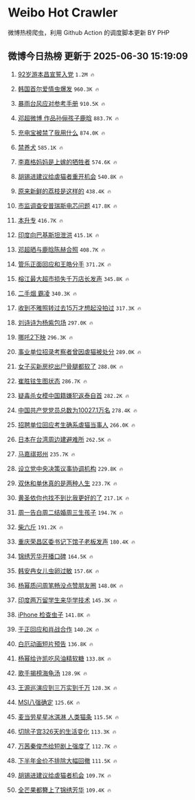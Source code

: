 # Weibo Hot Crawler 



微博热榜爬虫，利用 Github Action 的调度脚本更新 BY PHP 


## 微博今日热榜 更新于 2025-06-30 15:19:09 
1. [92岁游本昌宣誓入党](https://s.weibo.com/weibo?q=%2392%E5%B2%81%E6%B8%B8%E6%9C%AC%E6%98%8C%E5%AE%A3%E8%AA%93%E5%85%A5%E5%85%9A%23&t=31&band_rank=1&Refer=top) `1.2M 🔥` 

1. [韩国首尔爱情虫爆发](https://s.weibo.com/weibo?q=%23%E9%9F%A9%E5%9B%BD%E9%A6%96%E5%B0%94%E7%88%B1%E6%83%85%E8%99%AB%E7%88%86%E5%8F%91%23&t=31&band_rank=2&Refer=top) `960.3K 🔥` 

1. [暴雨台风应对参考手册](https://s.weibo.com/weibo?q=%23%E6%9A%B4%E9%9B%A8%E5%8F%B0%E9%A3%8E%E5%BA%94%E5%AF%B9%E5%8F%82%E8%80%83%E6%89%8B%E5%86%8C%23&t=31&band_rank=3&Refer=top) `910.5K 🔥` 

1. [邓超微博 作品孙俪孩子鹿晗](https://s.weibo.com/weibo?q=%E9%82%93%E8%B6%85%E5%BE%AE%E5%8D%9A%20%E4%BD%9C%E5%93%81%E5%AD%99%E4%BF%AA%E5%AD%A9%E5%AD%90%E9%B9%BF%E6%99%97&t=31&band_rank=4&Refer=top) `883.7K 🔥` 

1. [充电宝被禁了我用什么](https://s.weibo.com/weibo?q=%23%E5%85%85%E7%94%B5%E5%AE%9D%E8%A2%AB%E7%A6%81%E4%BA%86%E6%88%91%E7%94%A8%E4%BB%80%E4%B9%88%23&t=31&band_rank=5&Refer=top) `874.0K 🔥` 

1. [禁养犬](https://s.weibo.com/weibo?q=%E7%A6%81%E5%85%BB%E7%8A%AC&t=31&band_rank=6&Refer=top) `585.1K 🔥` 

1. [李嘉格妈妈是上嫁的牺牲者](https://s.weibo.com/weibo?q=%E6%9D%8E%E5%98%89%E6%A0%BC%E5%A6%88%E5%A6%88%E6%98%AF%E4%B8%8A%E5%AB%81%E7%9A%84%E7%89%BA%E7%89%B2%E8%80%85&t=31&band_rank=7&Refer=top) `574.6K 🔥` 

1. [胡锡进建议给虐猫者重开机会](https://s.weibo.com/weibo?q=%23%E8%83%A1%E9%94%A1%E8%BF%9B%E5%BB%BA%E8%AE%AE%E7%BB%99%E8%99%90%E7%8C%AB%E8%80%85%E9%87%8D%E5%BC%80%E6%9C%BA%E4%BC%9A%23&t=31&band_rank=8&Refer=top) `540.8K 🔥` 

1. [原来新鲜的荔枝是这样的](https://s.weibo.com/weibo?q=%E5%8E%9F%E6%9D%A5%E6%96%B0%E9%B2%9C%E7%9A%84%E8%8D%94%E6%9E%9D%E6%98%AF%E8%BF%99%E6%A0%B7%E7%9A%84&t=31&band_rank=9&Refer=top) `438.4K 🔥` 

1. [市监调查安普瑞斯电芯问题](https://s.weibo.com/weibo?q=%23%E5%B8%82%E7%9B%91%E8%B0%83%E6%9F%A5%E5%AE%89%E6%99%AE%E7%91%9E%E6%96%AF%E7%94%B5%E8%8A%AF%E9%97%AE%E9%A2%98%23&t=31&band_rank=10&Refer=top) `417.8K 🔥` 

1. [本升专](https://s.weibo.com/weibo?q=%E6%9C%AC%E5%8D%87%E4%B8%93&t=31&band_rank=11&Refer=top) `416.7K 🔥` 

1. [印度向巴基斯坦泄洪](https://s.weibo.com/weibo?q=%23%E5%8D%B0%E5%BA%A6%E5%90%91%E5%B7%B4%E5%9F%BA%E6%96%AF%E5%9D%A6%E6%B3%84%E6%B4%AA%23&t=31&band_rank=12&Refer=top) `415.1K 🔥` 

1. [邓超晒与鹿晗陈赫合照](https://s.weibo.com/weibo?q=%23%E9%82%93%E8%B6%85%E6%99%92%E4%B8%8E%E9%B9%BF%E6%99%97%E9%99%88%E8%B5%AB%E5%90%88%E7%85%A7%23&t=31&band_rank=13&Refer=top) `408.7K 🔥` 

1. [管乐正面回应和王皓分手](https://s.weibo.com/weibo?q=%23%E7%AE%A1%E4%B9%90%E6%AD%A3%E9%9D%A2%E5%9B%9E%E5%BA%94%E5%92%8C%E7%8E%8B%E7%9A%93%E5%88%86%E6%89%8B%23&t=31&band_rank=14&Refer=top) `371.2K 🔥` 

1. [榕江最大超市损失千万店长发声](https://s.weibo.com/weibo?q=%23%E6%A6%95%E6%B1%9F%E6%9C%80%E5%A4%A7%E8%B6%85%E5%B8%82%E6%8D%9F%E5%A4%B1%E5%8D%83%E4%B8%87%E5%BA%97%E9%95%BF%E5%8F%91%E5%A3%B0%23&t=31&band_rank=15&Refer=top) `345.8K 🔥` 

1. [二手烟 霸凌](https://s.weibo.com/weibo?q=%E4%BA%8C%E6%89%8B%E7%83%9F%20%E9%9C%B8%E5%87%8C&t=31&band_rank=16&Refer=top) `340.3K 🔥` 

1. [收到不雅照转过去15万才想起没拍过](https://s.weibo.com/weibo?q=%23%E6%94%B6%E5%88%B0%E4%B8%8D%E9%9B%85%E7%85%A7%E8%BD%AC%E8%BF%87%E5%8E%BB15%E4%B8%87%E6%89%8D%E6%83%B3%E8%B5%B7%E6%B2%A1%E6%8B%8D%E8%BF%87%23&t=31&band_rank=17&Refer=top) `317.3K 🔥` 

1. [刘诗诗为杨紫包场](https://s.weibo.com/weibo?q=%23%E5%88%98%E8%AF%97%E8%AF%97%E4%B8%BA%E6%9D%A8%E7%B4%AB%E5%8C%85%E5%9C%BA%23&t=31&band_rank=18&Refer=top) `297.0K 🔥` 

1. [哪吒2下映](https://s.weibo.com/weibo?q=%23%E5%93%AA%E5%90%922%E4%B8%8B%E6%98%A0%23&t=31&band_rank=19&Refer=top) `296.3K 🔥` 

1. [事业单位招录考察者曾因虐猫被处分](https://s.weibo.com/weibo?q=%23%E4%BA%8B%E4%B8%9A%E5%8D%95%E4%BD%8D%E6%8B%9B%E5%BD%95%E8%80%83%E5%AF%9F%E8%80%85%E6%9B%BE%E5%9B%A0%E8%99%90%E7%8C%AB%E8%A2%AB%E5%A4%84%E5%88%86%23&t=31&band_rank=20&Refer=top) `289.0K 🔥` 

1. [女子买新房挖出尸骨腿都软了](https://s.weibo.com/weibo?q=%23%E5%A5%B3%E5%AD%90%E4%B9%B0%E6%96%B0%E6%88%BF%E6%8C%96%E5%87%BA%E5%B0%B8%E9%AA%A8%E8%85%BF%E9%83%BD%E8%BD%AF%E4%BA%86%23&t=31&band_rank=21&Refer=top) `288.0K 🔥` 

1. [崔胜铉生图状态](https://s.weibo.com/weibo?q=%23%E5%B4%94%E8%83%9C%E9%93%89%E7%94%9F%E5%9B%BE%E7%8A%B6%E6%80%81%23&t=31&band_rank=22&Refer=top) `286.7K 🔥` 

1. [疑毒杀女模中国籍嫌犯返泰自首](https://s.weibo.com/weibo?q=%23%E7%96%91%E6%AF%92%E6%9D%80%E5%A5%B3%E6%A8%A1%E4%B8%AD%E5%9B%BD%E7%B1%8D%E5%AB%8C%E7%8A%AF%E8%BF%94%E6%B3%B0%E8%87%AA%E9%A6%96%23&t=31&band_rank=23&Refer=top) `282.2K 🔥` 

1. [中国共产党党员总数为10027.1万名](https://s.weibo.com/weibo?q=%23%E4%B8%AD%E5%9B%BD%E5%85%B1%E4%BA%A7%E5%85%9A%E5%85%9A%E5%91%98%E6%80%BB%E6%95%B0%E4%B8%BA10027.1%E4%B8%87%E5%90%8D%23&t=31&band_rank=24&Refer=top) `278.4K 🔥` 

1. [招聘单位回应考生确系虐猫当事人](https://s.weibo.com/weibo?q=%23%E6%8B%9B%E8%81%98%E5%8D%95%E4%BD%8D%E5%9B%9E%E5%BA%94%E8%80%83%E7%94%9F%E7%A1%AE%E7%B3%BB%E8%99%90%E7%8C%AB%E5%BD%93%E4%BA%8B%E4%BA%BA%23&t=31&band_rank=25&Refer=top) `266.0K 🔥` 

1. [日本在台湾周边建避难所](https://s.weibo.com/weibo?q=%23%E6%97%A5%E6%9C%AC%E5%9C%A8%E5%8F%B0%E6%B9%BE%E5%91%A8%E8%BE%B9%E5%BB%BA%E9%81%BF%E9%9A%BE%E6%89%80%23&t=31&band_rank=26&Refer=top) `262.5K 🔥` 

1. [马嘉祺郑州](https://s.weibo.com/weibo?q=%E9%A9%AC%E5%98%89%E7%A5%BA%E9%83%91%E5%B7%9E&t=31&band_rank=27&Refer=top) `235.7K 🔥` 

1. [设立党中央决策议事协调机构](https://s.weibo.com/weibo?q=%23%E8%AE%BE%E7%AB%8B%E5%85%9A%E4%B8%AD%E5%A4%AE%E5%86%B3%E7%AD%96%E8%AE%AE%E4%BA%8B%E5%8D%8F%E8%B0%83%E6%9C%BA%E6%9E%84%23&t=31&band_rank=28&Refer=top) `229.8K 🔥` 

1. [双休和单休真的是两种人生](https://s.weibo.com/weibo?q=%E5%8F%8C%E4%BC%91%E5%92%8C%E5%8D%95%E4%BC%91%E7%9C%9F%E7%9A%84%E6%98%AF%E4%B8%A4%E7%A7%8D%E4%BA%BA%E7%94%9F&t=31&band_rank=29&Refer=top) `223.7K 🔥` 

1. [黄圣依你也找不到比我更好的了](https://s.weibo.com/weibo?q=%E9%BB%84%E5%9C%A3%E4%BE%9D%E4%BD%A0%E4%B9%9F%E6%89%BE%E4%B8%8D%E5%88%B0%E6%AF%94%E6%88%91%E6%9B%B4%E5%A5%BD%E7%9A%84%E4%BA%86&t=31&band_rank=30&Refer=top) `217.1K 🔥` 

1. [周一告白周二结婚周三生孩子](https://s.weibo.com/weibo?q=%E5%91%A8%E4%B8%80%E5%91%8A%E7%99%BD%E5%91%A8%E4%BA%8C%E7%BB%93%E5%A9%9A%E5%91%A8%E4%B8%89%E7%94%9F%E5%AD%A9%E5%AD%90&t=31&band_rank=31&Refer=top) `194.7K 🔥` 

1. [柴六斤](https://s.weibo.com/weibo?q=%E6%9F%B4%E5%85%AD%E6%96%A4&t=31&band_rank=32&Refer=top) `191.2K 🔥` 

1. [重庆荣昌区委书记下馆子老板发声](https://s.weibo.com/weibo?q=%23%E9%87%8D%E5%BA%86%E8%8D%A3%E6%98%8C%E5%8C%BA%E5%A7%94%E4%B9%A6%E8%AE%B0%E4%B8%8B%E9%A6%86%E5%AD%90%E8%80%81%E6%9D%BF%E5%8F%91%E5%A3%B0%23&t=31&band_rank=33&Refer=top) `180.4K 🔥` 

1. [锦绣芳华开播口碑](https://s.weibo.com/weibo?q=%23%E9%94%A6%E7%BB%A3%E8%8A%B3%E5%8D%8E%E5%BC%80%E6%92%AD%E5%8F%A3%E7%A2%91%23&t=31&band_rank=34&Refer=top) `164.5K 🔥` 

1. [韩安冉女儿虫卵过敏](https://s.weibo.com/weibo?q=%23%E9%9F%A9%E5%AE%89%E5%86%89%E5%A5%B3%E5%84%BF%E8%99%AB%E5%8D%B5%E8%BF%87%E6%95%8F%23&t=31&band_rank=35&Refer=top) `157.6K 🔥` 

1. [杨幂质问周笔畅没点赞朋友圈](https://s.weibo.com/weibo?q=%23%E6%9D%A8%E5%B9%82%E8%B4%A8%E9%97%AE%E5%91%A8%E7%AC%94%E7%95%85%E6%B2%A1%E7%82%B9%E8%B5%9E%E6%9C%8B%E5%8F%8B%E5%9C%88%23&t=31&band_rank=36&Refer=top) `148.0K 🔥` 

1. [印度两万留学生来华学技术](https://s.weibo.com/weibo?q=%E5%8D%B0%E5%BA%A6%E4%B8%A4%E4%B8%87%E7%95%99%E5%AD%A6%E7%94%9F%E6%9D%A5%E5%8D%8E%E5%AD%A6%E6%8A%80%E6%9C%AF&t=31&band_rank=37&Refer=top) `145.3K 🔥` 

1. [iPhone 检查虫子](https://s.weibo.com/weibo?q=iPhone%20%E6%A3%80%E6%9F%A5%E8%99%AB%E5%AD%90&t=31&band_rank=38&Refer=top) `141.8K 🔥` 

1. [于正回应和肖战合作](https://s.weibo.com/weibo?q=%23%E4%BA%8E%E6%AD%A3%E5%9B%9E%E5%BA%94%E5%92%8C%E8%82%96%E6%88%98%E5%90%88%E4%BD%9C%23&t=31&band_rank=39&Refer=top) `140.2K 🔥` 

1. [白厄动画短片预告](https://s.weibo.com/weibo?q=%E7%99%BD%E5%8E%84%E5%8A%A8%E7%94%BB%E7%9F%AD%E7%89%87%E9%A2%84%E5%91%8A&t=31&band_rank=40&Refer=top) `136.8K 🔥` 

1. [杨幂给许凯吃风油精软糖](https://s.weibo.com/weibo?q=%23%E6%9D%A8%E5%B9%82%E7%BB%99%E8%AE%B8%E5%87%AF%E5%90%83%E9%A3%8E%E6%B2%B9%E7%B2%BE%E8%BD%AF%E7%B3%96%23&t=31&band_rank=41&Refer=top) `133.8K 🔥` 

1. [歌手揭榜海龟汤](https://s.weibo.com/weibo?q=%23%E6%AD%8C%E6%89%8B%E6%8F%AD%E6%A6%9C%E6%B5%B7%E9%BE%9F%E6%B1%A4%23&t=31&band_rank=42&Refer=top) `128.9K 🔥` 

1. [王源巡演应到三万实到千万](https://s.weibo.com/weibo?q=%E7%8E%8B%E6%BA%90%E5%B7%A1%E6%BC%94%E5%BA%94%E5%88%B0%E4%B8%89%E4%B8%87%E5%AE%9E%E5%88%B0%E5%8D%83%E4%B8%87&t=31&band_rank=43&Refer=top) `128.3K 🔥` 

1. [MSI八强确定](https://s.weibo.com/weibo?q=%23MSI%E5%85%AB%E5%BC%BA%E7%A1%AE%E5%AE%9A%23&t=31&band_rank=44&Refer=top) `125.6K 🔥` 

1. [麦当劳星星冰淇淋 人类猫条](https://s.weibo.com/weibo?q=%E9%BA%A6%E5%BD%93%E5%8A%B3%E6%98%9F%E6%98%9F%E5%86%B0%E6%B7%87%E6%B7%8B%20%E4%BA%BA%E7%B1%BB%E7%8C%AB%E6%9D%A1&t=31&band_rank=45&Refer=top) `115.5K 🔥` 

1. [切除子宫326天的生活变化](https://s.weibo.com/weibo?q=%E5%88%87%E9%99%A4%E5%AD%90%E5%AE%AB326%E5%A4%A9%E7%9A%84%E7%94%9F%E6%B4%BB%E5%8F%98%E5%8C%96&t=31&band_rank=46&Refer=top) `113.3K 🔥` 

1. [万茜秦俊杰给短剧上强度了](https://s.weibo.com/weibo?q=%E4%B8%87%E8%8C%9C%E7%A7%A6%E4%BF%8A%E6%9D%B0%E7%BB%99%E7%9F%AD%E5%89%A7%E4%B8%8A%E5%BC%BA%E5%BA%A6%E4%BA%86&t=31&band_rank=47&Refer=top) `112.7K 🔥` 

1. [下半年金价不排除大幅回撤](https://s.weibo.com/weibo?q=%23%E4%B8%8B%E5%8D%8A%E5%B9%B4%E9%87%91%E4%BB%B7%E4%B8%8D%E6%8E%92%E9%99%A4%E5%A4%A7%E5%B9%85%E5%9B%9E%E6%92%A4%23&t=31&band_rank=48&Refer=top) `111.5K 🔥` 

1. [胡锡进建议给虐猫者机会](https://s.weibo.com/weibo?q=%E8%83%A1%E9%94%A1%E8%BF%9B%E5%BB%BA%E8%AE%AE%E7%BB%99%E8%99%90%E7%8C%AB%E8%80%85%E6%9C%BA%E4%BC%9A&t=31&band_rank=49&Refer=top) `109.7K 🔥` 

1. [全芒果都簪上了锦绣芳华](https://s.weibo.com/weibo?q=%23%E5%85%A8%E8%8A%92%E6%9E%9C%E9%83%BD%E7%B0%AA%E4%B8%8A%E4%BA%86%E9%94%A6%E7%BB%A3%E8%8A%B3%E5%8D%8E%23&t=31&band_rank=50&Refer=top) `109.4K 🔥` 


